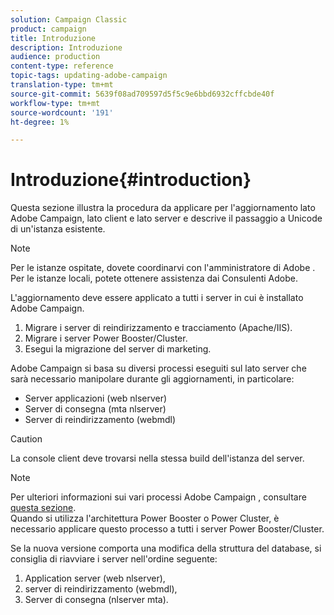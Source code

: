 ```yaml
---
solution: Campaign Classic
product: campaign
title: Introduzione
description: Introduzione
audience: production
content-type: reference
topic-tags: updating-adobe-campaign
translation-type: tm+mt
source-git-commit: 5639f08ad709597d5f5c9e6bbd6932cffcbde40f
workflow-type: tm+mt
source-wordcount: '191'
ht-degree: 1%

---
```



# Introduzione{#introduction}

Questa sezione illustra la procedura da applicare per l&#39;aggiornamento  lato Adobe Campaign, lato client e lato server e descrive il passaggio a Unicode di un&#39;istanza esistente.

>[!NOTE]
>
>Per le istanze ospitate, dovete coordinarvi con l&#39;amministratore di Adobe .\
>Per le istanze locali, potete ottenere assistenza dai Consulenti  Adobe.

L&#39;aggiornamento deve essere applicato a tutti i server in cui è installato  Adobe Campaign.

1. Migrare i server di reindirizzamento e tracciamento (Apache/IIS).
1. Migrare i server Power Booster/Cluster.
1. Esegui la migrazione del server di marketing.

 Adobe Campaign si basa su diversi processi eseguiti sul lato server che sarà necessario manipolare durante gli aggiornamenti, in particolare:

* Server applicazioni (web nlserver)
* Server di consegna (mta nlserver)
* Server di reindirizzamento (webmdl)

>[!CAUTION]
>
>La console client deve trovarsi nella stessa build dell&#39;istanza del server.

>[!NOTE]
>
>Per ulteriori informazioni sui vari processi Adobe Campaign , consultare [questa sezione](../../installation/using/general-architecture.md#logical-application-layer).\
>Quando si utilizza l&#39;architettura Power Booster o Power Cluster, è necessario applicare questo processo a tutti i server Power Booster/Cluster.

Se la nuova versione comporta una modifica della struttura del database, si consiglia di riavviare i server nell&#39;ordine seguente:

1. Application server (web nlserver),
1. server di reindirizzamento (webmdl),
1. Server di consegna (nlserver mta).

